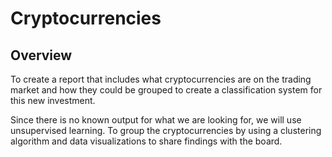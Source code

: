# Cryptocurrencies

## Overview 

To create a report that includes what cryptocurrencies are on the trading market and how they could be grouped to create a classification system for this new investment.
 
Since there is no known output for what we are looking for, we will  use unsupervised learning. To group the cryptocurrencies by using a clustering algorithm and data visualizations to share findings with the board.

